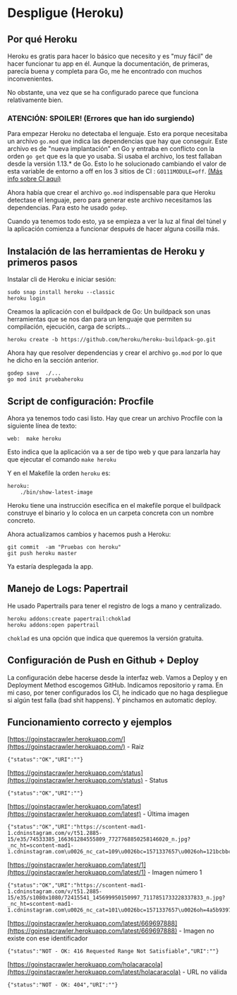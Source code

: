 # Despligue (Heroku)

## Por qué Heroku

Heroku es gratis para hacer lo básico que necesito y es "muy fácil" de hacer funcionar tu app en él. Aunque la documentación, de primeras, parecía buena y completa para Go, me he encontrado con muchos inconvenientes. 

No obstante, una vez que se ha configurado parece que funciona relativamente bien.

### ATENCIÓN: SPOILER! (Errores que han ido surgiendo)

Para empezar Heroku no detectaba el lenguaje. Esto era porque necesitaba un archivo `go.mod` que indica las dependencias que hay que conseguir. Este archivo es de "nueva implantación" en Go y entraba en conflicto con la orden `go get` que es la que yo usaba. Si usaba el archivo, los test fallaban desde la versión 1.13.* de Go. Esto lo he solucionado cambiando el valor de esta variable de entorno a off en los 3 sitios de CI : `GO111MODULE=off`. [(Más info sobre CI aquí)](CI.md)

Ahora había que crear el archivo `go.mod` indispensable para que Heroku detectase el lenguaje, pero para generar este archivo necesitamos las dependencias. Para esto he usado `godep`.

Cuando ya tenemos todo esto, ya se empieza a ver la luz al final del túnel y la aplicación comienza a funcionar después de hacer alguna cosilla más.

## Instalación de las herramientas de Heroku y primeros pasos

Instalar cli de Heroku e iniciar sesión:

```
sudo snap install heroku --classic
heroku login
```

Creamos la aplicación con el buildpack de Go: Un buildpack son unas herramientas que se nos dan para un lenguaje que permiten su compilación, ejecución, carga de scripts...

```
heroku create -b https://github.com/heroku/heroku-buildpack-go.git
```
Ahora hay que resolver dependencias y crear el archivo `go.mod` por lo que he dicho en la sección anterior.

```
godep save  ./...
go mod init pruebaheroku
```

## Script de configuración: Procfile

Ahora ya tenemos todo casi listo. Hay que crear un archivo Procfile con la siguiente línea de texto:
```
web:  make heroku
```
Esto indica que la aplicación va a ser de tipo web y que para lanzarla hay que ejecutar el comando `make heroku`

Y en el Makefile la orden `heroku` es:

```
heroku: 
	./bin/show-latest-image
```
Heroku tiene una instrucción esecífica en el makefile porque el buildpack construye el binario y lo coloca en un carpeta concreta con un nombre concreto. 

Ahora actualizamos cambios y hacemos push a Heroku:

```
git commit  -am "Pruebas con heroku"
git push heroku master
```
Ya estaría desplegada la app.

## Manejo de Logs: Papertrail

He usado Papertrails para tener el registro de logs a mano y centralizado.

```
heroku addons:create papertrail:choklad
heroku addons:open papertrail
```
`choklad` es una opción que indica que queremos la versión gratuita.

## Configuración de Push en Github + Deploy

La configuración debe hacerse desde la interfaz web. 
Vamos a Deploy y en Deployment Method escogemos GitHub. Indicamos repositorio y rama. En mi caso, por tener configurados los CI, he indicado que no haga despliegue si algún test falla (bad shit happens). Y pinchamos en automatic deploy.

## Funcionamiento correcto y ejemplos

[https://goinstacrawler.herokuapp.com/](https://goinstacrawler.herokuapp.com/) - Raiz

    {"status":"OK","URI":""}
[https://goinstacrawler.herokuapp.com/status](https://goinstacrawler.herokuapp.com/status) - Status

    {"status":"OK","URI":""}
[https://goinstacrawler.herokuapp.com/latest](https://goinstacrawler.herokuapp.com/latest) - Última imagen

    {"status":"OK","URI":"https://scontent-mad1-1.cdninstagram.com/v/t51.2885-15/e35/74533385_166361284555809_7727768850258146020_n.jpg?_nc_ht=scontent-mad1-1.cdninstagram.com\u0026_nc_cat=109\u0026bc=1571337657\u0026oh=121bcbbc0ebee792f067f0d9cfcd5549\u0026oe=5E2D09EB\u0026ig_cache_key=MjE1ODI0Mjc3ODE0MDUwNjc2Mg%3D%3D.2"}

[https://goinstacrawler.herokuapp.com/latest/1](https://goinstacrawler.herokuapp.com/latest/1) - Imagen número 1

    {"status":"OK","URI":"https://scontent-mad1-1.cdninstagram.com/v/t51.2885-15/e35/s1080x1080/72415541_145699950150997_7117851733228337833_n.jpg?_nc_ht=scontent-mad1-1.cdninstagram.com\u0026_nc_cat=101\u0026bc=1571337657\u0026oh=4a5b93972d502b2e13b4627fb112f319\u0026oe=5E4A614E\u0026ig_cache_key=MjE2NjMyNTg0MjY4NjA0MzY5Mw%3D%3D.2"}

[https://goinstacrawler.herokuapp.com/latest/669697888](https://goinstacrawler.herokuapp.com/latest/669697888) - Imagen no existe con ese identificador

    {"status":"NOT - OK: 416 Requested Range Not Satisfiable","URI":""}

[https://goinstacrawler.herokuapp.com/holacaracola](https://goinstacrawler.herokuapp.com/latest/holacaracola) - URL no válida

    {"status":"NOT - OK: 404","URI":""}